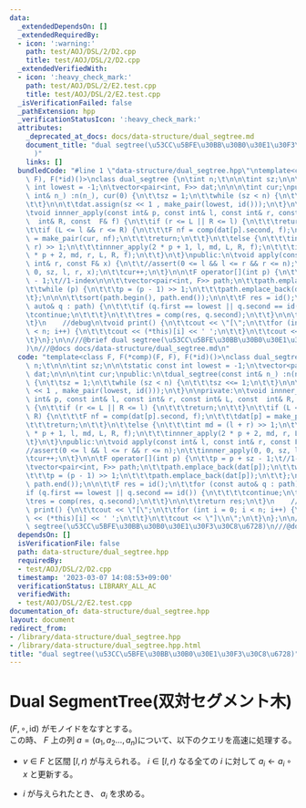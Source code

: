 ```yaml
---
data:
  _extendedDependsOn: []
  _extendedRequiredBy:
  - icon: ':warning:'
    path: test/AOJ/DSL/2/D2.cpp
    title: test/AOJ/DSL/2/D2.cpp
  _extendedVerifiedWith:
  - icon: ':heavy_check_mark:'
    path: test/AOJ/DSL/2/E2.test.cpp
    title: test/AOJ/DSL/2/E2.test.cpp
  _isVerificationFailed: false
  _pathExtension: hpp
  _verificationStatusIcon: ':heavy_check_mark:'
  attributes:
    _deprecated_at_docs: docs/data-structure/dual_segtree.md
    document_title: "dual segtree(\u53CC\u5BFE\u30BB\u30B0\u30E1\u30F3\u30C8\u6728\
      )"
    links: []
  bundledCode: "#line 1 \"data-structure/dual_segtree.hpp\"\ntemplate<class F, F(*comp)(F,\
    \ F), F(*id)()>\nclass dual_segtree {\n\tint n;\t\n\n\tint sz;\n\n\tstatic const\
    \ int lowest = -1;\n\tvector<pair<int, F>> dat;\n\n\n\tint cur;\npublic:\n\tdual_segtree(const\
    \ int& n_) :n(n_), cur(0) {\n\t\tsz = 1;\n\t\twhile (sz < n) {\n\t\t\tsz <<= 1;\n\
    \t\t}\n\n\t\tdat.assign(sz << 1 , make_pair(lowest, id()));\n\t}\n\nprivate:\n\
    \tvoid innner_apply(const int& p, const int& l, const int& r, const int& L, const\
    \  int& R, const  F& f) {\n\t\tif (r <= L || R <= l) {\n\t\t\treturn;\n\t\t}\n\
    \t\tif (L <= l && r <= R) {\n\t\t\tF nf = comp(dat[p].second, f);\n\t\t\tdat[p]\
    \ = make_pair(cur, nf);\n\t\t\treturn;\n\t\t}\n\t\telse {\n\t\t\tint md = (l +\
    \ r) >> 1;\n\t\t\tinnner_apply(2 * p + 1, l, md, L, R, f);\n\t\t\tinnner_apply(2\
    \ * p + 2, md, r, L, R, f);\n\t\t}\n\t}\npublic:\n\tvoid apply(const int& l, const\
    \ int& r, const F& x) {\n\t\t//assert(0 <= l && l <= r && r <= n);\n\t\tinnner_apply(0,\
    \ 0, sz, l, r, x);\n\t\tcur++;\n\t}\n\n\tF operator[](int p) {\n\t\tp = p + sz\
    \ - 1;\t//1-index\n\n\t\tvector<pair<int, F>> path;\n\t\tpath.emplace_back(dat[p]);\n\
    \t\twhile (p) {\n\t\t\tp = (p - 1) >> 1;\n\t\t\tpath.emplace_back(dat[p]);\n\t\
    \t};\n\n\n\t\tsort(path.begin(), path.end());\n\n\t\tF res = id();\n\t\tfor (const\
    \ auto& q : path) {\n\t\t\tif (q.first == lowest || q.second == id()) {\n\t\t\t\
    \tcontinue;\n\t\t\t}\n\t\t\tres = comp(res, q.second);\n\t\t}\n\n\t\treturn res;\n\
    \t}\n    //debug\n\tvoid print() {\n\t\tcout << \"[\";\n\t\tfor (int i = 0; i\
    \ < n; i++) {\n\t\t\tcout << (*this)[i] << ' ';\n\t\t}\n\t\tcout << \"]\\n\";\n\
    \t}\n};\n\n///@brief dual segtree(\u53CC\u5BFE\u30BB\u30B0\u30E1\u30F3\u30C8\u6728\
    )\n///@docs docs/data-structure/dual_segtree.md\n"
  code: "template<class F, F(*comp)(F, F), F(*id)()>\nclass dual_segtree {\n\tint\
    \ n;\t\n\n\tint sz;\n\n\tstatic const int lowest = -1;\n\tvector<pair<int, F>>\
    \ dat;\n\n\n\tint cur;\npublic:\n\tdual_segtree(const int& n_) :n(n_), cur(0)\
    \ {\n\t\tsz = 1;\n\t\twhile (sz < n) {\n\t\t\tsz <<= 1;\n\t\t}\n\n\t\tdat.assign(sz\
    \ << 1 , make_pair(lowest, id()));\n\t}\n\nprivate:\n\tvoid innner_apply(const\
    \ int& p, const int& l, const int& r, const int& L, const  int& R, const  F& f)\
    \ {\n\t\tif (r <= L || R <= l) {\n\t\t\treturn;\n\t\t}\n\t\tif (L <= l && r <=\
    \ R) {\n\t\t\tF nf = comp(dat[p].second, f);\n\t\t\tdat[p] = make_pair(cur, nf);\n\
    \t\t\treturn;\n\t\t}\n\t\telse {\n\t\t\tint md = (l + r) >> 1;\n\t\t\tinnner_apply(2\
    \ * p + 1, l, md, L, R, f);\n\t\t\tinnner_apply(2 * p + 2, md, r, L, R, f);\n\t\
    \t}\n\t}\npublic:\n\tvoid apply(const int& l, const int& r, const F& x) {\n\t\t\
    //assert(0 <= l && l <= r && r <= n);\n\t\tinnner_apply(0, 0, sz, l, r, x);\n\t\
    \tcur++;\n\t}\n\n\tF operator[](int p) {\n\t\tp = p + sz - 1;\t//1-index\n\n\t\
    \tvector<pair<int, F>> path;\n\t\tpath.emplace_back(dat[p]);\n\t\twhile (p) {\n\
    \t\t\tp = (p - 1) >> 1;\n\t\t\tpath.emplace_back(dat[p]);\n\t\t};\n\n\n\t\tsort(path.begin(),\
    \ path.end());\n\n\t\tF res = id();\n\t\tfor (const auto& q : path) {\n\t\t\t\
    if (q.first == lowest || q.second == id()) {\n\t\t\t\tcontinue;\n\t\t\t}\n\t\t\
    \tres = comp(res, q.second);\n\t\t}\n\n\t\treturn res;\n\t}\n    //debug\n\tvoid\
    \ print() {\n\t\tcout << \"[\";\n\t\tfor (int i = 0; i < n; i++) {\n\t\t\tcout\
    \ << (*this)[i] << ' ';\n\t\t}\n\t\tcout << \"]\\n\";\n\t}\n};\n\n///@brief dual\
    \ segtree(\u53CC\u5BFE\u30BB\u30B0\u30E1\u30F3\u30C8\u6728)\n///@docs docs/data-structure/dual_segtree.md"
  dependsOn: []
  isVerificationFile: false
  path: data-structure/dual_segtree.hpp
  requiredBy:
  - test/AOJ/DSL/2/D2.cpp
  timestamp: '2023-03-07 14:08:53+09:00'
  verificationStatus: LIBRARY_ALL_AC
  verifiedWith:
  - test/AOJ/DSL/2/E2.test.cpp
documentation_of: data-structure/dual_segtree.hpp
layout: document
redirect_from:
- /library/data-structure/dual_segtree.hpp
- /library/data-structure/dual_segtree.hpp.html
title: "dual segtree(\u53CC\u5BFE\u30BB\u30B0\u30E1\u30F3\u30C8\u6728)"
---
```

# Dual SegmentTree(双対セグメント木)

$(F,\circ,\text{id})$ がモノイドをなすとする。\
この時、 $F$ 上の列 $a=(a_1,a_2\dots,a_n)$について、以下のクエリを高速に処理する。
- $v\in F$ と区間 $[l,r)$ が与えられる。 $i\in [l,r)$ なる全ての $i$ に対して $a_i\leftarrow a_i\circ x$ と更新する。

- $i$ が与えられたとき、 $a_i$ を求める。
